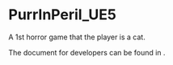 # PurrInPeril_UE5
A 1st horror game that the player is a cat.



The document for developers can be found in [](./Documents/ForDevelopers.md). 
